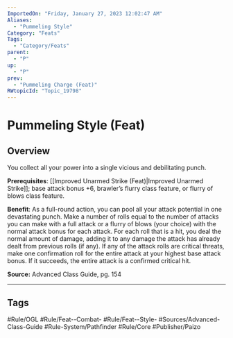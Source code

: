 ```yaml
---
ImportedOn: "Friday, January 27, 2023 12:02:47 AM"
Aliases:
  - "Pummeling Style"
Category: "Feats"
Tags:
  - "Category/Feats"
parent:
  - "P"
up:
  - "P"
prev:
  - "Pummeling Charge (Feat)"
RWtopicId: "Topic_19798"
---
```

# Pummeling Style (Feat)
## Overview
You collect all your power into a single vicious and debilitating punch.

**Prerequisites**: [[Improved Unarmed Strike (Feat)|Improved Unarmed Strike]]; base attack bonus +6, brawler’s flurry class feature, or flurry of blows class feature.

**Benefit**: As a full-round action, you can pool all your attack potential in one devastating punch. Make a number of rolls equal to the number of attacks you can make with a full attack or a flurry of blows (your choice) with the normal attack bonus for each attack. For each roll that is a hit, you deal the normal amount of damage, adding it to any damage the attack has already dealt from previous rolls (if any). If any of the attack rolls are critical threats, make one confirmation roll for the entire attack at your highest base attack bonus. If it succeeds, the entire attack is a confirmed critical hit.

**Source:** Advanced Class Guide, pg. 154


---
## Tags
#Rule/OGL #Rule/Feat--Combat- #Rule/Feat--Style- #Sources/Advanced-Class-Guide #Rule-System/Pathfinder #Rule/Core #Publisher/Paizo

